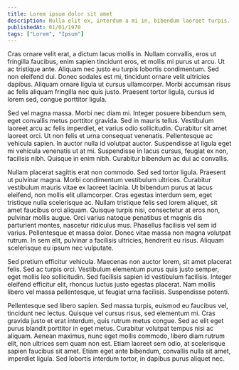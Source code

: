 ```yaml
---
title: Lorem ipsum dolor sit amet
description: Nulla elit ex, interdum a mi in, bibendum laoreet turpis. Cras luctus convallis sollicitudin. Quisque eu mi et sapien aliquam interdum. Curabitur at lectus vel ligula convallis ornare eget ac massa. Etiam mattis nisi sed malesuada ultrices. Suspendisse nec viverra dui. Donec tristique neque at neque pretium blandit.
publishedAt: 01/01/1970
tags: ["Lorem", "Ipsum"]
---
```


Cras ornare velit erat, a dictum lacus mollis in. Nullam convallis, eros ut fringilla faucibus, enim sapien tincidunt eros, et mollis mi purus ut arcu. Ut ac tristique ante. Aliquam nec justo eu turpis lobortis condimentum. Sed non eleifend dui. Donec sodales est mi, tincidunt ornare velit ultricies dapibus. Aliquam ornare ligula ut cursus ullamcorper. Morbi accumsan risus ac felis aliquam fringilla nec quis justo. Praesent tortor ligula, cursus id lorem sed, congue porttitor ligula.

Sed vel magna massa. Morbi nec diam mi. Integer posuere bibendum sem, eget convallis metus porttitor gravida. Sed in mauris tellus. Vestibulum laoreet arcu ac felis imperdiet, et varius odio sollicitudin. Curabitur sit amet laoreet orci. Ut non felis et urna consequat venenatis. Pellentesque ac vehicula sapien. In auctor nulla id volutpat auctor. Suspendisse at ligula eget mi vehicula venenatis ut at mi. Suspendisse in lacus cursus, feugiat ex non, facilisis nibh. Quisque in enim nibh. Curabitur bibendum ac dui ac convallis.

Nullam placerat sagittis erat non commodo. Sed sed tortor ligula. Praesent ut pulvinar magna. Morbi condimentum vestibulum ultrices. Curabitur vestibulum mauris vitae ex laoreet lacinia. Ut bibendum purus at lacus eleifend, non mollis elit ullamcorper. Cras egestas interdum sem, eget tristique nulla scelerisque ac. Nullam tristique felis sed lorem aliquet, sit amet faucibus orci aliquam. Quisque turpis nisi, consectetur at eros non, pulvinar mollis augue. Orci varius natoque penatibus et magnis dis parturient montes, nascetur ridiculus mus. Phasellus facilisis vel sem id varius. Pellentesque et massa dolor. Donec vitae massa non magna volutpat rutrum. In sem elit, pulvinar a facilisis ultricies, hendrerit eu risus. Aliquam scelerisque eu ipsum nec vulputate.

Sed pretium efficitur vehicula. Maecenas non auctor lorem, sit amet placerat felis. Sed ac turpis orci. Vestibulum elementum purus quis justo semper, eget mollis leo sollicitudin. Sed facilisis sapien id vestibulum facilisis. Integer eleifend efficitur elit, rhoncus luctus justo egestas placerat. Nam mollis libero vel massa pellentesque, ut feugiat urna facilisis. Suspendisse potenti.

Pellentesque sed libero sapien. Sed massa turpis, euismod eu faucibus vel, tincidunt nec lectus. Quisque vel cursus risus, sed elementum mi. Cras gravida justo et erat interdum, quis rutrum metus congue. Sed ac elit eget purus blandit porttitor in eget metus. Curabitur volutpat tempus nisi ac aliquam. Aenean maximus, nunc eget mollis commodo, libero diam rutrum elit, non ultrices sem quam non est. Etiam laoreet sem odio, at scelerisque sapien faucibus sit amet. Etiam eget ante bibendum, convallis nulla sit amet, imperdiet ligula. Sed lobortis interdum tortor, in dapibus purus aliquet nec.

